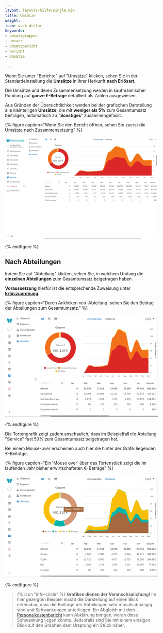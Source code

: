 ```yaml
---
layout: layouts/hilfe/single.njk
title: Umsätze
weight: 
icon: sack-dollar
keywords:
- umsatzgruppen
- umsatz
- umsatzbericht
- bericht
- Umsätze

---
```

Wenn Sie unter "Berichte" auf "Umsätze" klicken, sehen Sie in der Standardeinstellung die **Umsätze** in ihrer Herkunft **nach Erlösart**.

Die Umsätze und deren Zusammensetzung werden in kaufmännischer Rundung auf **ganze €-Beträge** detailliert als Zahlen ausgewiesen.

Aus Gründen der Übersichtlichkeit werden bei der grafischen Darstellung alle kleinteiligen **Umsätze**, die mit **weniger als 5%** zum Gesamtumsatz beitragen, automatisch zu "**Sonstiges**" zusammengefasst.

{% figure caption="Wenn Sie den Bericht öffnen, sehen Sie zuerst die Umsätze nach Zusammensetzung" %}

<img src="umsatz_ansicht.webp"/>

{% endfigure %}

## Nach Abteilungen

Indem Sie auf "Abteilung" klicken, sehen Sie, in welchem Umfang die **einzelnen Abteilungen** zum Gesamtumsatz beigetragen haben.

**Voraussetzung** hierfür ist die entsprechende Zuweisung unter [**Erlöszuordnung**](/hilfe/handbuch/umsaetze/erloeszuordnung/).

{% figure caption="Durch Anklicken von 'Abteilung' sehen Sie den Beitrag der Abteilungen zum Gesamtumsatz." %}

<img src="umsatz_abteilungen.gif"/>

{% endfigure %}

Die Tortengrafik zeigt zudem anschaulich, dass im Beispielfall die Abteilung "Service" fast 50% zum Gesamtumsatz beigetragen hat.

Bei einem Mouse-over erscheinen auch hier die hinter der Grafik liegenden €-Beiträge.

{% figure caption="Ein 'Mouse over' über das Tortenstück zeigt die im laufenden Jahr bisher erwirtschafteten €-Beträge" %}

<img src="umsatz_mouse.webp"/>

{% endfigure %}

> {% icon "info-circle" %} **Grafiken dienen der Veranschaulichung!** Im hier gezeigten Beispiel macht die Darstellung auf einen Blick erkennbar, dass die Beiträge der Abteilungen sehr monatsabhängig sind und Schwankungen unterliegen. Ein Abgleich mit dem [Personalkostenbericht](/hilfe/handbuch/berichte/personalkostenberichte/) kann Abklärung bringen, woran diese Schwankung liegen könnte. Jedenfalls sind Sie mit einem einzigen Blick auf den Graphen dem Ursprung ein Stück näher. 

